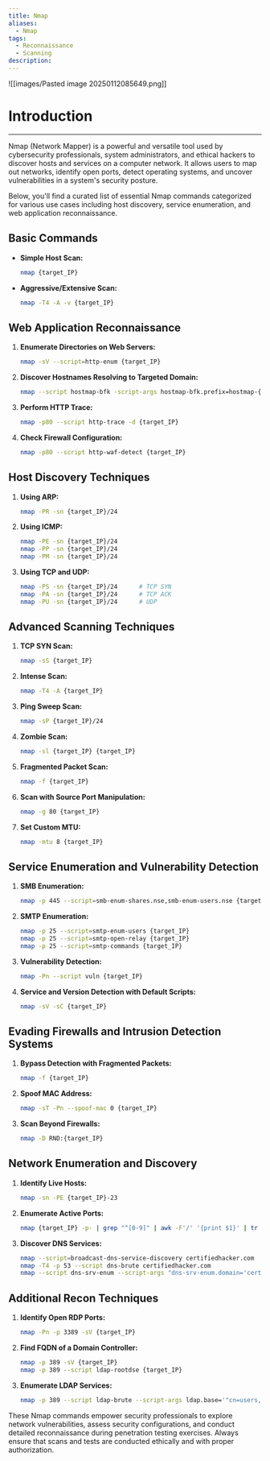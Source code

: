 ```yaml
---
title: Nmap
aliases:
  - Nmap
tags:
  - Reconnaissance
  - Scanning
description:
---
```

![[images/Pasted image 20250112085649.png]]
# Introduction
---
Nmap (Network Mapper) is a powerful and versatile tool used by cybersecurity professionals, system administrators, and ethical hackers to discover hosts and services on a computer network. It allows users to map out networks, identify open ports, detect operating systems, and uncover vulnerabilities in a system's security posture.

Below, you'll find a curated list of essential Nmap commands categorized for various use cases including host discovery, service enumeration, and web application reconnaissance.


## **Basic Commands**

- **Simple Host Scan:**
    
    ```bash
    nmap {target_IP}
    ```
    
- **Aggressive/Extensive Scan:**
    
    ```bash
    nmap -T4 -A -v {target_IP}
    ```
    

## **Web Application Reconnaissance**

1. **Enumerate Directories on Web Servers:**
    
    ```bash
    nmap -sV --script=http-enum {target_IP}
    ```
    
2. **Discover Hostnames Resolving to Targeted Domain:**
    
	```bash
	nmap --script hostmap-bfk -script-args hostmap-bfk.prefix=hostmap-{target_IP}
	```

3. **Perform HTTP Trace:**
    
    ```bash
    nmap -p80 --script http-trace -d {target_IP}
    ```
    
4. **Check Firewall Configuration:**
    
    ```bash
    nmap -p80 --script http-waf-detect {target_IP}
    ```
    

## **Host Discovery Techniques**

1. **Using ARP:**
    
    ```bash
    nmap -PR -sn {target_IP}/24
    ```
    
2. **Using ICMP:**
    
    ```bash
    nmap -PE -sn {target_IP}/24
    nmap -PP -sn {target_IP}/24
    nmap -PM -sn {target_IP}/24
    ```
    
3. **Using TCP and UDP:**
    
    ```bash
    nmap -PS -sn {target_IP}/24      # TCP SYN
    nmap -PA -sn {target_IP}/24      # TCP ACK
    nmap -PU -sn {target_IP}/24      # UDP
    ```
    

## **Advanced Scanning Techniques**

1. **TCP SYN Scan:**
    
    ```bash
    nmap -sS {target_IP}
    ```
    
2. **Intense Scan:**
    
    ```bash
    nmap -T4 -A {target_IP}
    ```
    
3. **Ping Sweep Scan:**
    
    ```bash
    nmap -sP {target_IP}/24
    ```
    
4. **Zombie Scan:**
    
    ```bash
    nmap -sl {target_IP} {target_IP}
    ```
    
5. **Fragmented Packet Scan:**
    
    ```bash
    nmap -f {target_IP}
    ```
    
6. **Scan with Source Port Manipulation:**
    
    ```bash
    nmap -g 80 {target_IP}
    ```
    
7. **Set Custom MTU:**
    
    ```bash
    nmap -mtu 8 {target_IP}
    ```
    

## **Service Enumeration and Vulnerability Detection**

1. **SMB Enumeration:**
    
    ```bash
    nmap -p 445 --script=smb-enum-shares.nse,smb-enum-users.nse {target_IP}
    ```
    
2. **SMTP Enumeration:**
    
    ```bash
    nmap -p 25 --script=smtp-enum-users {target_IP}
    nmap -p 25 --script=smtp-open-relay {target_IP}
    nmap -p 25 --script=smtp-commands {target_IP}
    ```
    
3. **Vulnerability Detection:**
    
    ```bash
    nmap -Pn --script vuln {target_IP}
    ```
    
4. **Service and Version Detection with Default Scripts:**
    
    ```bash
    nmap -sV -sC {target_IP}
    ```
    

## **Evading Firewalls and Intrusion Detection Systems**

1. **Bypass Detection with Fragmented Packets:**
    
    ```bash
    nmap -f {target_IP}
    ```
    
2. **Spoof MAC Address:**
    
    ```bash
    nmap -sT -Pn --spoof-mac 0 {target_IP}
    ```
    
3. **Scan Beyond Firewalls:**
    
    ```bash
    nmap -D RND:{target_IP}
    ```
    

## **Network Enumeration and Discovery**

1. **Identify Live Hosts:**
    
    ```bash
    nmap -sn -PE {target_IP}-23
    ```
    
2. **Enumerate Active Ports:**
    
    ```bash
    nmap {target_IP} -p- | grep "^[0-9]" | awk -F'/' '{print $1}' | tr '\n' ',' | sed 's/,$//'
    ```
    
3. **Discover DNS Services:**
    
    ```bash
    nmap --script=broadcast-dns-service-discovery certifiedhacker.com
    nmap -T4 -p 53 --script dns-brute certifiedhacker.com
    nmap --script dns-srv-enum --script-args "dns-srv-enum.domain='certifiedhacker.com'"
    ```
    

## **Additional Recon Techniques**

1. **Identify Open RDP Ports:**
    
    ```bash
    nmap -Pn -p 3389 -sV {target_IP}
    ```
    
2. **Find FQDN of a Domain Controller:**
    
    ```bash
    nmap -p 389 -sV {target_IP}
    nmap -p 389 --script ldap-rootdse {target_IP}
    ```
    
3. **Enumerate LDAP Services:**
    
    ```bash
    nmap -p 389 --script ldap-brute --script-args ldap.base='"cn=users,dc=CEH,dc=com"' {target_IP}
    ```
    

These Nmap commands empower security professionals to explore network vulnerabilities, assess security configurations, and conduct detailed reconnaissance during penetration testing exercises. Always ensure that scans and tests are conducted ethically and with proper authorization.